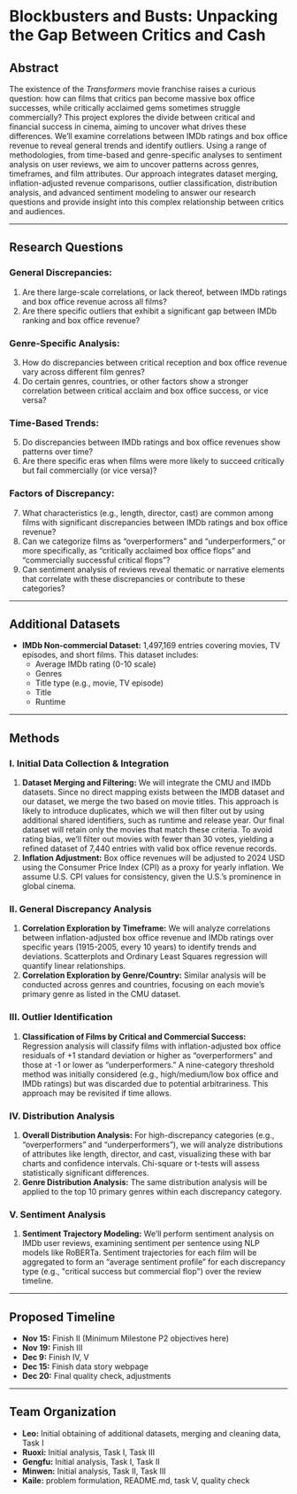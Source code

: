 # Blockbusters and Busts: Unpacking the Gap Between Critics and Cash

## Abstract

The existence of the *Transformers* movie franchise raises a curious question: how can films that critics pan become massive box office successes, while critically acclaimed gems sometimes struggle commercially? This project explores the divide between critical and financial success in cinema, aiming to uncover what drives these differences. We’ll examine correlations between IMDb ratings and box office revenue to reveal general trends and identify outliers. Using a range of methodologies, from time-based and genre-specific analyses to sentiment analysis on user reviews, we aim to uncover patterns across genres, timeframes, and film attributes. Our approach integrates dataset merging, inflation-adjusted revenue comparisons, outlier classification, distribution analysis, and advanced sentiment modeling to answer our research questions and provide insight into this complex relationship between critics and audiences.

---

## Research Questions

### General Discrepancies:
1. Are there large-scale correlations, or lack thereof, between IMDb ratings and box office revenue across all films?
2. Are there specific outliers that exhibit a significant gap between IMDb ranking and box office revenue?

### Genre-Specific Analysis:
3. How do discrepancies between critical reception and box office revenue vary across different film genres?
4. Do certain genres, countries, or other factors show a stronger correlation between critical acclaim and box office success, or vice versa?

### Time-Based Trends:
5. Do discrepancies between IMDb ratings and box office revenues show patterns over time?
6. Are there specific eras when films were more likely to succeed critically but fail commercially (or vice versa)?

### Factors of Discrepancy:
7. What characteristics (e.g., length, director, cast) are common among films with significant discrepancies between IMDb ratings and box office revenue?
8. Can we categorize films as “overperformers” and “underperformers,” or more specifically, as “critically acclaimed box office flops” and “commercially successful critical flops”?
9. Can sentiment analysis of reviews reveal thematic or narrative elements that correlate with these discrepancies or contribute to these categories?

---

## Additional Datasets

- **IMDb Non-commercial Dataset:** 1,497,169 entries covering movies, TV episodes, and short films. This dataset includes:
  - Average IMDb rating (0-10 scale)
  - Genres
  - Title type (e.g., movie, TV episode)
  - Title
  - Runtime

---

## Methods

### I. Initial Data Collection & Integration

1. **Dataset Merging and Filtering:** We will integrate the CMU and IMDb datasets. Since no direct mapping exists between the IMDB dataset and our dataset, we merge the two based on movie titles. This approach is likely to introduce duplicates, which we will then filter out by using additional shared identifiers, such as runtime and release year. Our final dataset will retain only the movies that match these criteria. To avoid rating bias, we’ll filter out movies with fewer than 30 votes, yielding a refined dataset of 7,440 entries with valid box office revenue records.
2. **Inflation Adjustment:** Box office revenues will be adjusted to 2024 USD using the Consumer Price Index (CPI) as a proxy for yearly inflation. We assume U.S. CPI values for consistency, given the U.S.’s prominence in global cinema.

### II. General Discrepancy Analysis

1. **Correlation Exploration by Timeframe:** We will analyze correlations between inflation-adjusted box office revenue and IMDb ratings over specific years (1915-2005, every 10 years) to identify trends and deviations. Scatterplots and Ordinary Least Squares regression will quantify linear relationships.
2. **Correlation Exploration by Genre/Country:** Similar analysis will be conducted across genres and countries, focusing on each movie’s primary genre as listed in the CMU dataset.

### III. Outlier Identification

1. **Classification of Films by Critical and Commercial Success:** Regression analysis will classify films with inflation-adjusted box office residuals of +1 standard deviation or higher as “overperformers” and those at -1 or lower as “underperformers.” A nine-category threshold method was initially considered (e.g., high/medium/low box office and IMDb ratings) but was discarded due to potential arbitrariness. This approach may be revisited if time allows.

### IV. Distribution Analysis

1. **Overall Distribution Analysis:** For high-discrepancy categories (e.g., “overperformers” and “underperformers”), we will analyze distributions of attributes like length, director, and cast, visualizing these with bar charts and confidence intervals. Chi-square or t-tests will assess statistically significant differences.
2. **Genre Distribution Analysis:** The same distribution analysis will be applied to the top 10 primary genres within each discrepancy category.

### V. Sentiment Analysis

1. **Sentiment Trajectory Modeling:** We’ll perform sentiment analysis on IMDb user reviews, examining sentiment per sentence using NLP models like RoBERTa. Sentiment trajectories for each film will be aggregated to form an “average sentiment profile” for each discrepancy type (e.g., "critical success but commercial flop") over the review timeline.

---

## Proposed Timeline

- **Nov 15:** Finish II (Minimum Milestone P2 objectives here)
- **Nov 19:** Finish III
- **Dec 9:** Finish IV, V
- **Dec 15:** Finish data story webpage
- **Dec 20:** Final quality check, adjustments

---

## Team Organization

- **Leo:** Initial obtaining of additional datasets, merging and cleaning data, Task I
- **Ruoxi:** Initial analysis, Task I, Task III
- **Gengfu:** Initial analysis, Task I, Task II
- **Minwen:** Initial analysis, Task II, Task III
- **Kaile:** problem formulation, README.md, task V, quality check
